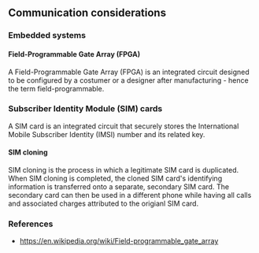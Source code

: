 ## Communication considerations

### Embedded systems
#### Field-Programmable Gate Array  (FPGA)
A Field-Programmable Gate Array (FPGA) is an integrated circuit designed to be configured by a costumer or a designer after manufacturing - hence the term field-programmable.

### Subscriber Identity Module (SIM) cards
A SIM card is an integrated circuit that securely stores the International Mobile Subscriber Identity (IMSI) number and its related key.
#### SIM cloning
SIM cloning is the process in which a legitimate SIM card is duplicated. When SIM cloning is completed, the cloned SIM card's identifying information is transferred onto a separate, secondary SIM card. The secondary card can then be used in a different phone while having all calls and associated charges attributed to the origianl SIM card.

### References
- https://en.wikipedia.org/wiki/Field-programmable_gate_array
